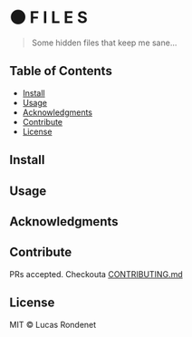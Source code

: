 # 🌑  F I L E S

> Some hidden files that keep me sane...

## Table of Contents

- [Install](#install)
- [Usage](#usage)
- [Acknowledgments](#acknowledgments)
- [Contribute](#contribute)
- [License](#license)

## Install

## Usage

## Acknowledgments

## Contribute

PRs accepted. Checkouta [CONTRIBUTING.md](https://github.com/rucas/derpfiles/blob/master/CONTRIBUTING.md)

## License

MIT © Lucas Rondenet 
